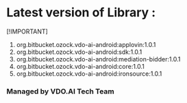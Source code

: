 # **Latest version of Library :**
[!IMPORTANT]
1. org.bitbucket.ozock.vdo-ai-android:applovin:1.0.1
2. org.bitbucket.ozock.vdo-ai-android:sdk:1.0.1
3. org.bitbucket.ozock.vdo-ai-android:mediation-bidder:1.0.1
4. org.bitbucket.ozock.vdo-ai-android:core:1.0.1
5. org.bitbucket.ozock.vdo-ai-android:ironsource:1.0.1


### Managed by **VDO.AI** Tech Team
